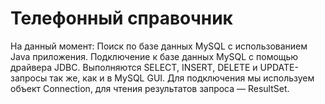 # Телефонный справочник

На данный момент:
Поиск по базе данных MySQL с использованием Java приложения.
Подключение к базе данных MySQL с помощью драйвера JDBC.
Выполняются SELECT, INSERT, DELETE и UPDATE-запросы так же, как и в MySQL GUI. Для подключения мы используем объект Connection, для чтения результатов запроса — ResultSet.